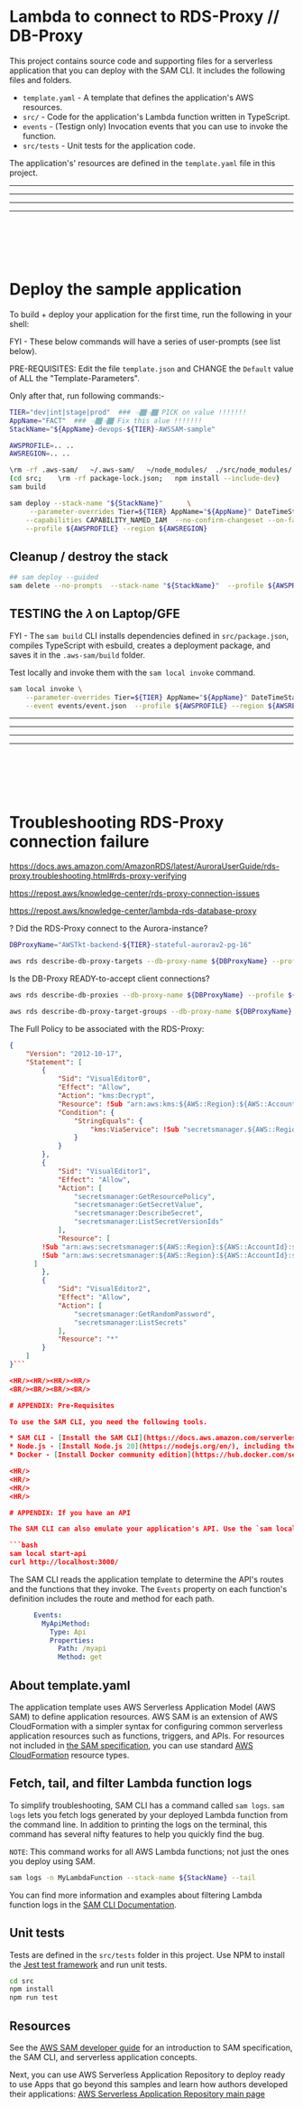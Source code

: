 # Lambda to connect to RDS-Proxy // DB-Proxy

This project contains source code and supporting files for a serverless application that you can deploy with the SAM CLI. It includes the following files and folders.

- `template.yaml` - A template that defines the application's AWS resources.
- `src/` - Code for the application's Lambda function written in TypeScript.
- `events` - (Testign only) Invocation events that you can use to invoke the function.
- `src/tests` - Unit tests for the application code.

The application's' resources are defined in the `template.yaml` file in this project.

<HR/><HR/><HR/><HR/>
<BR/><BR/><BR/><BR/>


# Deploy the sample application

To build + deploy your application for the first time, run the following in your shell:

FYI - These below commands will have a series of user-prompts (see list below).

PRE-REQUISITES: Edit the file `template.json` and CHANGE the `Default` value of ALL the "Template-Parameters".

Only after that, run following commands:-

```bash
TIER="dev|int|stage|prod"  ### 👈🏾👈🏾 PICK on value !!!!!!!
AppName="FACT"  ### 👈🏾👈🏾 Fix this alue !!!!!!!
StackName="${AppName}-devops-${TIER}-AWSSAM-sample"

AWSPROFILE=.. ..
AWSREGION=.. ..

\rm -rf .aws-sam/   ~/.aws-sam/   ~/node_modules/  ./src/node_modules/
(cd src;    \rm -rf package-lock.json;   npm install --include-dev)
sam build

sam deploy --stack-name "${StackName}"      \
     --parameter-overrides Tier=${TIER} AppName="${AppName}" DateTimeStamp=$(date +"%Y-%M-%dT%H:%M:%S")   \
    --capabilities CAPABILITY_NAMED_IAM  --no-confirm-changeset --on-failure DELETE \
    --profile ${AWSPROFILE} --region ${AWSREGION}
```

## Cleanup / destroy the stack

```bash
## sam deploy --guided
sam delete --no-prompts  --stack-name "${StackName}"  --profile ${AWSPROFILE} --region ${AWSREGION}
```

## TESTING the 𝜆 on Laptop/GFE

FYI - The `sam build` CLI installs dependencies defined in `src/package.json`, compiles TypeScript with esbuild, creates a deployment package, and saves it in the `.aws-sam/build` folder.

Test locally and invoke them with the `sam local invoke` command.

```bash
sam local invoke \
	--parameter-overrides Tier=${TIER} AppName="${AppName}" DateTimeStamp=$(date +"%Y-%M-%dT%H:%M:%S") \
	--event events/event.json  --profile ${AWSPROFILE} --region ${AWSREGION}
```

<HR/><HR/><HR/><HR/>
<BR/><BR/><BR/><BR/>

# Troubleshooting RDS-Proxy connection failure

https://docs.aws.amazon.com/AmazonRDS/latest/AuroraUserGuide/rds-proxy.troubleshooting.html#rds-proxy-verifying

https://repost.aws/knowledge-center/rds-proxy-connection-issues

https://repost.aws/knowledge-center/lambda-rds-database-proxy

? Did the RDS-Proxy connect to the Aurora-instance?<BR/>
```bash
DBProxyName="AWSTkt-backend-${TIER}-stateful-aurorav2-pg-16"

aws rds describe-db-proxy-targets --db-proxy-name ${DBProxyName} --profile ${AWSPROFILE} --region ${AWSREGION}
```

Is the DB-Proxy READY-to-accept client connections?<BR/>

```bash
aws rds describe-db-proxies --db-proxy-name ${DBProxyName} --profile ${AWSPROFILE} --region ${AWSREGION}

aws rds describe-db-proxy-target-groups --db-proxy-name ${DBProxyName} --profile ${AWSPROFILE} --region ${AWSREGION}
```

The Full Policy to be associated with the RDS-Proxy:

```json
{
	"Version": "2012-10-17",
	"Statement": [
		{
			"Sid": "VisualEditor0",
			"Effect": "Allow",
			"Action": "kms:Decrypt",
			"Resource": !Sub "arn:aws:kms:${AWS::Region}:${AWS::AccountId}:alias/aws/secretsmanager",
			"Condition": {
				"StringEquals": {
					"kms:ViaService": !Sub "secretsmanager.${AWS::Region}.amazonaws.com"
				}
			}
		},
		{
			"Sid": "VisualEditor1",
			"Effect": "Allow",
			"Action": [
				"secretsmanager:GetResourcePolicy",
				"secretsmanager:GetSecretValue",
				"secretsmanager:DescribeSecret",
				"secretsmanager:ListSecretVersionIds"
			],
			"Resource": [
        !Sub "arn:aws:secretsmanager:${AWS::Region}:${AWS::AccountId}:secret:${DBA}",
        !Sub "arn:aws:secretsmanager:${AWS::Region}:${AWS::AccountId}:secret:${DBU}"
      ]
		},
		{
			"Sid": "VisualEditor2",
			"Effect": "Allow",
			"Action": [
				"secretsmanager:GetRandomPassword",
				"secretsmanager:ListSecrets"
			],
			"Resource": "*"
		}
	]
}```

<HR/><HR/><HR/><HR/>
<BR/><BR/><BR/><BR/>

# APPENDIX: Pre-Requisites

To use the SAM CLI, you need the following tools.

* SAM CLI - [Install the SAM CLI](https://docs.aws.amazon.com/serverless-application-model/latest/developerguide/serverless-sam-cli-install.html)
* Node.js - [Install Node.js 20](https://nodejs.org/en/), including the NPM package management tool.
* Docker - [Install Docker community edition](https://hub.docker.com/search/?type=edition&offering=community)

<HR/>
<HR/>
<HR/>
<HR/>

# APPENDIX: If you have an API

The SAM CLI can also emulate your application's API. Use the `sam local start-api` to run the API locally on port 3000.

```bash
sam local start-api
curl http://localhost:3000/
```

The SAM CLI reads the application template to determine the API's routes and the functions that they invoke. The `Events` property on each function's definition includes the route and method for each path.

```yaml
      Events:
        MyApiMethod:
          Type: Api
          Properties:
            Path: /myapi
            Method: get
```

## About template.yaml

The application template uses AWS Serverless Application Model (AWS SAM) to define application resources. AWS SAM is an extension of AWS CloudFormation with a simpler syntax for configuring common serverless application resources such as functions, triggers, and APIs. For resources not included in [the SAM specification](https://github.com/awslabs/serverless-application-model/blob/master/versions/2016-10-31.md), you can use standard [AWS CloudFormation](https://docs.aws.amazon.com/AWSCloudFormation/latest/UserGuide/aws-template-resource-type-ref.html) resource types.

## Fetch, tail, and filter Lambda function logs

To simplify troubleshooting, SAM CLI has a command called `sam logs`. `sam logs` lets you fetch logs generated by your deployed Lambda function from the command line. In addition to printing the logs on the terminal, this command has several nifty features to help you quickly find the bug.

`NOTE`: This command works for all AWS Lambda functions; not just the ones you deploy using SAM.

```bash
sam logs -n MyLambdaFunction --stack-name ${StackName} --tail
```

You can find more information and examples about filtering Lambda function logs in the [SAM CLI Documentation](https://docs.aws.amazon.com/serverless-application-model/latest/developerguide/serverless-sam-cli-logging.html).

## Unit tests

Tests are defined in the `src/tests` folder in this project. Use NPM to install the [Jest test framework](https://jestjs.io/) and run unit tests.

```bash
cd src
npm install
npm run test
```

## Resources

See the [AWS SAM developer guide](https://docs.aws.amazon.com/serverless-application-model/latest/developerguide/what-is-sam.html) for an introduction to SAM specification, the SAM CLI, and serverless application concepts.

Next, you can use AWS Serverless Application Repository to deploy ready to use Apps that go beyond this samples and learn how authors developed their applications: [AWS Serverless Application Repository main page](https://aws.amazon.com/serverless/serverlessrepo/)
